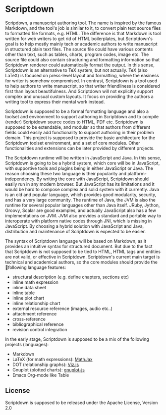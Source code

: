 # Scriptdown

Scripdown, a manuscript authoring tool. The name is inspired by the famous Markdown,
and the tool's job is similar to it, to convert plain text source files to formatted
file formats, e.g. HTML. The difference is that Markdown is tool written for web
writers to get rid of HTML boilerplates, but Scriptdown's goal is to help mostly
mainly tech or academic authors to write manuscript in structured plain text files.
The source file could have various contents other than text, such as tables, charts,
program codes, image etc. The source file could also contain structuring and
formatting  information so that Scriptdown renderer could automatically format the
output. In this sense, Scriptdown is an alternative to TeX system, but not actually.
TeX (also LaTeX) is focused on press-level layout and formatting, where the easiness
for writer is somehow compromised. In contrast, Scriptdown is a tool used to help
authors to write manuscript, so that writer friendliness is considered first than
layout beautifulness. And Scriptdown will not explicitly support complex and unusual
custom layouts. It focus on providing the authors a writing tool to express their
mental work instead.

Scriptdown is supposed to be a formal formatting language and also a toolset and
environment to support authoring in Scriptdown and to compile (render) Scriptdown
source codes to HTML, PDF etc. Scriptdown is supposed to be extendable, and modular
so that authors from different fields could easily add functionality to support
authoring in their problem domain. This project is supposed to provide the basic
architecture for the Scriptdown toolset environment, and a set of core modules.
Other functionalities and extensions can be later provided by different projects.

The Scriptdown runtime will be written in JavaScript and Java. In this sense,
Scriptdown is going to be a hybrid system, which core will be in JavaScript, with
supportive tools and plugins being in either JavaScript or Java. The reason
choosing these two language is their popularity and platform-independency. By
writing the core with JavaScript, Scriptdown should easily run in any modern
browser. But JavaScript has its limitations and it would be hard to compose complex
and solid system with it currently. Java is an old and popular language, which
provides good modularity, security, and has a very large community. The runtime of
Java, the JVM is also the runtime for several popular languages other than Java
itself. JRuby, Jython, Groovy, Scalar are good examples, and actually JavaScript
also has a few implementations on JVM. JVM also provides a standard and portable
way to interoperate with platform native codes through JNI, which is missing in
JavaScript. By choosing a hybrid solution with JavaScript and Java, distribution
and maintenance of Scriptdown is expected to be easier.

The syntax of Scriptdown language will be based on Markdown, as it provides an
intuitive syntax for structured document. But due to the fact that Scriptdown is
not supposed to be tied to HTML, HTML tags and entities are not valid, or
effective in Scriptdown. Scriptdown's current main target is technical and
academical authors, so the core modules should provide the following language
features:

- structural description (e.g. define chapters, sections etc)
- inline math expression
- inline data sheet
- inline table
- inline plot chart
- inline relationship chart
- external resource reference (images, audio etc..)
- attachment reference
- cross-reference
- bibliographical reference
- revision control integration

In the early stage, Scriptdown is supposed to be a mix of the following projects
(languages):

- Markdown
- LaTeX (for math expressions): [MathJax](http://www.mathjax.org/)
- DOT (relationship graphs): [Viz.js](https://github.com/mdaines/viz.js/)
- Gnuplot (plotted charts): [gnuplot-js](https://github.com/chhu/gnuplot-JS)
- Emacs Org-mode like Table

## License

Scriptdown is supposed to be released under the Apache License, Version 2.0

